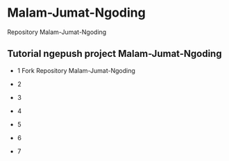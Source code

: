 # Malam-Jumat-Ngoding
Repository Malam-Jumat-Ngoding

## Tutorial ngepush project Malam-Jumat-Ngoding

* 1 Fork Repository Malam-Jumat-Ngoding

* 2
* 3
* 4
* 5
* 6
* 7
